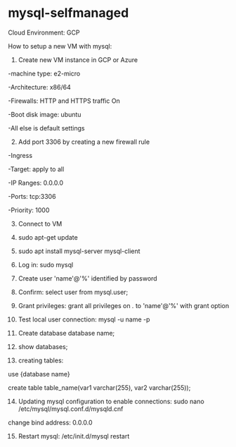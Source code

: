 # mysql-selfmanaged

Cloud Environment: GCP

How to setup a new VM with mysql:

1. Create new VM instance in GCP or Azure

-machine type: e2-micro

-Architecture: x86/64

-Firewalls: HTTP and HTTPS traffic On

-Boot disk image: ubuntu 

-All else is default settings

2. Add port 3306 by creating a new firewall rule

-Ingress

-Target: apply to all

-IP Ranges: 0.0.0.0

-Ports: tcp:3306

-Priority: 1000

3. Connect to VM

4. sudo apt-get update

5. sudo apt install mysql-server mysql-client

6. Log in: sudo mysql

7. Create user 'name'@'%' identified by password

8. Confirm: select user from mysql.user;

9. Grant privileges: grant all privileges on *.* to 'name'@'%' with grant option

10. Test local user connection: mysql -u name -p

11. Create database database name;

12. show databases;

13. creating tables: 

use {database name}

create table table_name(var1 varchar(255), var2 varchar(255));

14. Updating mysql configuration to enable connections: sudo nano /etc/mysql/mysql.conf.d/mysqld.cnf

change bind address: 0.0.0.0

15. Restart mysql: /etc/init.d/mysql restart
